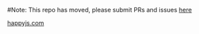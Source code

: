 #Note: This repo has moved, please submit PRs and issues [here](https://github.com/HenrikJoreteg/Happy.js)

[happyjs.com](http://happyjs.com)
